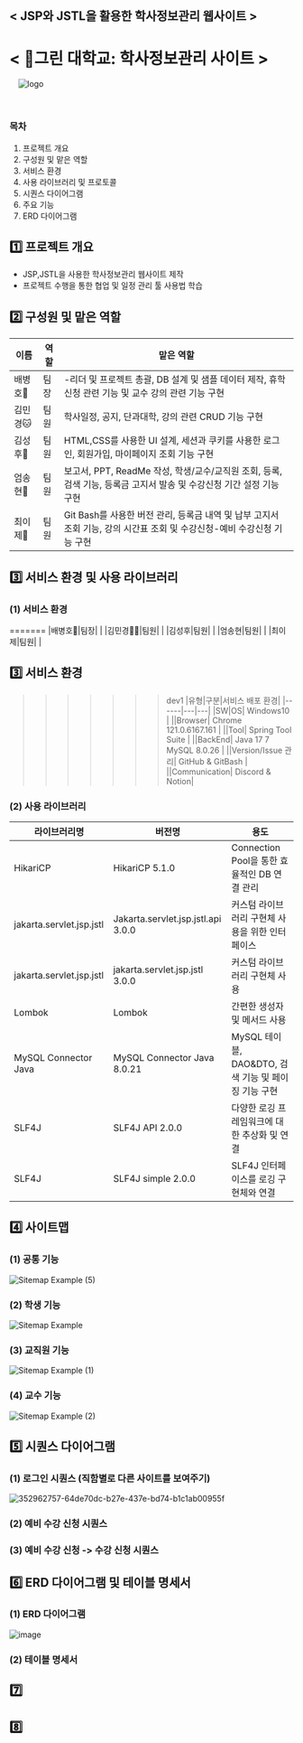 ## < JSP와 JSTL을 활용한 학사정보관리 웹사이트 >
# < 🏫그린 대학교: 학사정보관리 사이트 >
&nbsp; 
&nbsp;
![logo](https://github.com/user-attachments/assets/b923df9c-cade-4ea3-896d-0ff97033363e)

&nbsp;
### 목차
1. 프로젝트 개요
2. 구성원 및 맡은 역할
3. 서비스 환경
4. 사용 라이브러리 및 프로토콜
5. 시퀀스 다이어그램
6. 주요 기능
7. ERD 다이어그램
&nbsp; 
## 1️⃣ 프로젝트 개요
* JSP,JSTL을 사용한 학사정보관리 웹사이트 제작
* 프로젝트 수행을 통한 협업 및 일정 관리 툴 사용법 학습
&nbsp; 
## 2️⃣ 구성원 및 맡은 역할
|이름|역할|맡은 역할|
|------|---|---|
|배병호🐸|팀장| -리더 및 프로젝트 총괄, DB 설계 및 샘플 데이터 제작, 휴학신청 관련 기능 및 교수 강의 관련 기능 구현  |
|김민경🐱|팀원| 학사일정, 공지, 단과대학, 강의 관련 CRUD 기능 구현 |
|김성후🐻|팀원| HTML,CSS를 사용한 UI 설계, 세션과 쿠키를 사용한 로그인, 회원가입, 마이페이지 조회 기능 구현 |
|엄송현🐹|팀원| 보고서, PPT, ReadMe 작성, 학생/교수/교직원 조회, 등록, 검색 기능, 등록금 고지서 발송 및 수강신청 기간 설정 기능 구현 |
|최이제🐺|팀원| Git Bash를 사용한 버전 관리, 등록금 내역 및 납부 고지서 조회 기능, 강의 시간표 조회 및 수강신청-예비 수강신청 기능 구현 |
## 3️⃣ 서비스 환경 및 사용 라이브러리
### (1) 서비스 환경
=======
|배병호🐸|팀장|  |
|김민경🐱‍💻|팀원|  |
|김성후|팀원|  |
|엄송현|팀원|  |
|최이제|팀원|  |
## 3️⃣ 서비스 환경
>>>>>>> dev1
|유형|구분|서비스 배포 환경|
|------|---|---|
|SW|OS| Windows10 |
||Browser| Chrome 121.0.6167.161 |
||Tool| Spring Tool Suite |
||BackEnd| Java 17 7 MySQL 8.0.26 |
||Version/Issue 관리| GitHub & GitBash |
||Communication| Discord & Notion|
### (2) 사용 라이브러리
|라이브러리명|버전명|용도|
|------|---|---|
|HikariCP|HikariCP 5.1.0| Connection Pool을 통한 효율적인 DB 연결 관리 |
|jakarta.servlet.jsp.jstl|Jakarta.servlet.jsp.jstl.api 3.0.0| 커스텀 라이브러리 구현체 사용을 위한 인터페이스 |
|jakarta.servlet.jsp.jstl|jakarta.servlet.jsp.jstl 3.0.0| 커스텀 라이브러리 구현체 사용 |
|Lombok|Lombok| 간편한 생성자 및 메서드 사용 |
|MySQL Connector Java|MySQL Connector Java 8.0.21| MySQL 테이블, DAO&DTO, 검색 기능 및 페이징 기능 구현 |
|SLF4J|SLF4J API 2.0.0| 다양한 로깅 프레임워크에 대한 추상화 및 연결 |커스텀 라이브러리 구현체|
|SLF4J|SLF4J simple 2.0.0| SLF4J 인터페이스를 로깅 구현체와 연결 |커스텀 라이브러리 구현체 사용을 위한 인터페이스|

## 4️⃣ 사이트맵
### (1) 공통 기능
![Sitemap Example (5)](https://github.com/user-attachments/assets/ee100bab-b1d3-42dd-aea2-fd6dffe1291c)

### (2) 학생 기능
![Sitemap Example](https://github.com/user-attachments/assets/25a5cc2a-b4d2-4d7f-ba09-0bd06e2d6f76)

### (3) 교직원 기능
![Sitemap Example (1)](https://github.com/user-attachments/assets/c54f478e-654a-4b04-bea0-0075a486a850)

### (4) 교수 기능
![Sitemap Example (2)](https://github.com/user-attachments/assets/67040582-2b99-43c6-97f3-2a09708628be)


## 5️⃣ 시퀀스 다이어그램
### (1) 로그인 시퀀스 (직함별로 다른 사이트를 보여주기)
![352962757-64de70dc-b27e-437e-bd74-b1c1ab00955f](https://github.com/user-attachments/assets/e110ed64-c948-4191-8a9d-6e8f626b8cfa)
### (2) 예비 수강 신청 시퀀스
### (3) 예비 수강 신청 -> 수강 신청 시퀀스
## 6️⃣ ERD 다이어그램 및 테이블 명세서
### (1) ERD 다이어그램
![image](https://github.com/user-attachments/assets/c5fbc0f5-5a6a-41f2-bf96-e0d49d4ceb34)

### (2) 테이블 명세서
## 7️⃣
## 8️⃣

